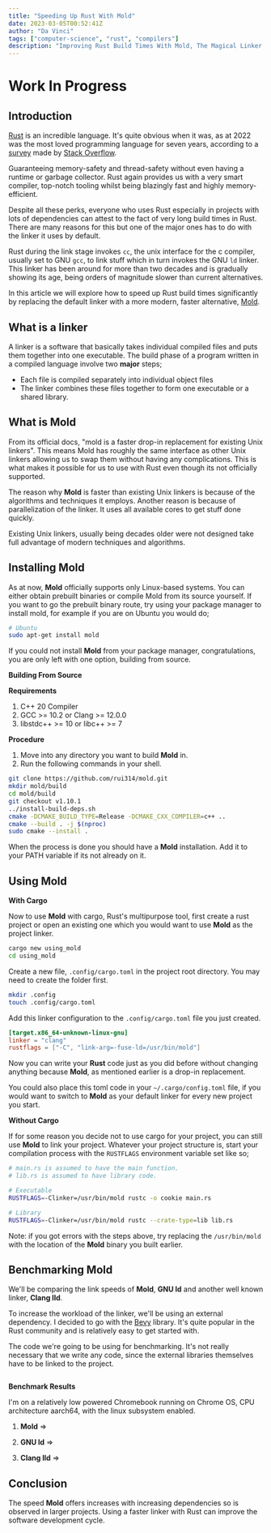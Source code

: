 ```yaml
---
title: "Speeding Up Rust With Mold"
date: 2023-03-05T00:52:41Z
author: "Da Vinci"
tags: ["computer-science", "rust", "compilers"]
description: "Improving Rust Build Times With Mold, The Magical Linker."
---
```


# Work In Progress

## Introduction

[Rust](https://www.rust-lang.org) is an incredible language. It's quite obvious when it was, as at 2022 was the most loved programming language for seven years,
according to a [survey](https://survey.stackoverflow.co/2022/#section-most-loved-dreaded-and-wanted-programming-scripting-and-markup-languages) made by [Stack Overflow](https://stackoverflow.com).

Guaranteeing memory-safety and thread-safety without even having a runtime or garbage collector.
Rust again provides us with a very smart compiler, top-notch tooling whilst being blazingly fast and highly memory-efficient.


Despite all these perks, everyone who uses Rust especially in projects with lots of dependencies can attest to the fact of very long build times in Rust.
There are many reasons for this but one of the major ones has to do with the linker it uses by default.

Rust during the link stage invokes `cc`, the unix interface for the c compiler, usually set to GNU `gcc`, to link stuff which in turn invokes the GNU `ld` linker.
This linker has been around for more than two decades and is gradually showing its age, being orders of magnitude slower than current alternatives.

In this article we will explore how to speed up Rust build times significantly by replacing the default linker with a more modern, faster alternative, [Mold](https://www.github.com/rui314/mold).

## What is a linker

A linker is a software that basically takes individual compiled files and puts them together into one executable.
The build phase of a program written in a compiled language involve two __major__ steps;

* Each file is compiled separately into individual object files
* The linker combines these files together to form one executable or a shared library.

## What is Mold
From its official docs, "mold is a faster drop-in replacement for existing Unix linkers".
This means Mold has roughly the same interface as other Unix linkers allowing us to swap them without having any complications.
This is what makes it possible for us to use with Rust even though its not officially supported.

The reason why __Mold__ is faster than existing Unix linkers is because of the algorithms and techniques it employs.
Another reason is because of parallelization of the linker. It uses all available cores to get stuff done quickly. 

Existing Unix linkers, usually being decades older were not designed take full advantage of modern techniques and algorithms.

## Installing Mold

As at now, __Mold__ officially supports only Linux-based systems. You can either obtain prebuilt binaries or compile Mold from its source yourself.
If you want to go the prebuilt binary route, try using your package manager to install mold, for example if you are on Ubuntu you would do;
```bash
# Ubuntu
sudo apt-get install mold
```

If you could not install __Mold__ from your package manager, congratulations, you are only left with one option, building from source.

__Building From Source__

__Requirements__
1. C++ 20 Compiler
2. GCC >= 10.2 or Clang >= 12.0.0
3. libstdc++ >= 10 or libc++ >= 7

__Procedure__
1. Move into any directory you want to build __Mold__ in.
2. Run the following commands in your shell.
```bash
git clone https://github.com/rui314/mold.git
mkdir mold/build
cd mold/build
git checkout v1.10.1
../install-build-deps.sh
cmake -DCMAKE_BUILD_TYPE=Release -DCMAKE_CXX_COMPILER=c++ ..
cmake --build . -j $(nproc)
sudo cmake --install .
```
When the process is done you should have a __Mold__ installation. Add it to your PATH variable if its not already on it.

## Using Mold

__With Cargo__

Now to use __Mold__ with cargo, Rust's multipurpose tool, first create a rust project or open an existing one which you would want to use __Mold__ as the project linker.

```bash
cargo new using_mold
cd using_mold
```

Create a new file, `.config/cargo.toml` in the project root directory. You may need to create the folder first.

```bash
mkdir .config
touch .config/cargo.toml
```

Add this linker configuration to the `.config/cargo.toml` file you just created.
```toml
[target.x86_64-unknown-linux-gnu] 
linker = "clang" 
rustflags = ["-C", "link-arg=-fuse-ld=/usr/bin/mold"]
```
Now you can write your __Rust__ code just as you did before without changing anything because __Mold__, as mentioned earlier is a drop-in replacement.

You could also place this toml code in your `~/.cargo/config.toml` file, if you would want to switch to __Mold__ as your default linker for every new project you start.

__Without Cargo__

If for some reason you decide not to use cargo for your project, you can still use __Mold__ to link your project. Whatever your project structure is, start your compilation process with the `RUSTFLAGS` environment variable set like so;
```bash
# main.rs is assumed to have the main function.
# lib.rs is assumed to have library code.

# Executable
RUSTFLAGS=-Clinker=/usr/bin/mold rustc -o cookie main.rs

# Library
RUSTFLAGS=-Clinker=/usr/bin/mold rustc --crate-type=lib lib.rs
```

Note: if you got errors with the steps above, try replacing the `/usr/bin/mold` with the location of the __Mold__ binary you built earlier.

## Benchmarking Mold

We'll be comparing the link speeds of  __Mold__, __GNU ld__ and another well known linker, __Clang lld__.

To increase the workload of the linker, we'll be using an external dependency. I decided to go with the [Bevy](www.bevyengine.org) library.
It's quite popular in the Rust community and is relatively easy to get started with.

The code we're going to be using for benchmarking. It's not really necessary that we write any code, since the external libraries themselves have to be linked to the project.

```rust
```

__Benchmark Results__

I'm on a relatively low powered Chromebook running on Chrome OS, CPU architecture aarch64, with the linux subsystem enabled.

1. __Mold__ =>

2. __GNU ld__ =>

3. __Clang lld__ =>


## Conclusion

The speed __Mold__ offers increases with increasing dependencies so is observed in larger projects. Using a faster linker with Rust can improve the software development cycle.

